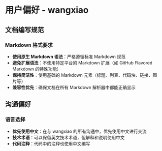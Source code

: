 # 用户偏好 - wangxiao

## 文档编写规范

### Markdown 格式要求
- **使用原生 Markdown 语法**：严格遵循标准 Markdown 规范
- **避免扩展语法**：不使用特定平台的 Markdown 扩展（如 GitHub Flavored Markdown 的特殊功能）
- **保持简洁性**：使用基础的 Markdown 元素（标题、列表、代码块、链接、图片等）
- **兼容性优先**：确保文档在所有 Markdown 解析器中都能正确显示

## 沟通偏好

### 语言选择
- **优先使用中文**：在与 wangxiao 的所有沟通中，优先使用中文进行交流
- **技术术语**：可以保留英文技术术语，但解释和说明使用中文
- **代码注释**：代码中的注释也使用中文编写
